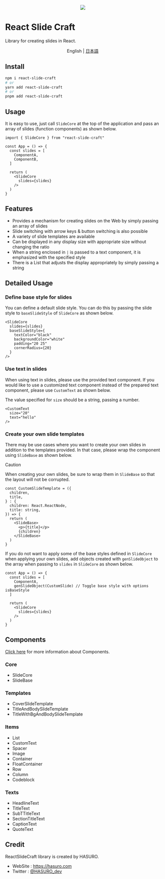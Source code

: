 <p align='center'>
  <img src="https://github.com/user-attachments/assets/67d62b2a-7bc4-4e1e-b59f-75d9c030e711" />
</p>

# React Slide Craft
Library for creating slides in React.

<p align='center'>
  English | <a href='./README.ja.md'>日本語</a>
</p>

## Install
```sh
npm i react-slide-craft
# or
yarn add react-slide-craft
# or
pnpm add react-slide-craft
```

## Usage
It is easy to use, just call `SlideCore` at the top of the application and pass an array of slides (function components) as shown below.
```tsx
import { SlideCore } from "react-slide-craft"

const App = () => {
  const slides = [
    ComponentA,
    ComponentB,
  ]

  return (
    <SlideCore
      slides={slides}
    />
  )
}
```

## Features
- Provides a mechanism for creating slides on the Web by simply passing an array of slides
- Slide switching with arrow keys & button switching is also possible
- A variety of slide templates are available
- Can be displayed in any display size with appropriate size without changing the ratio
- When a string enclosed in `|` is passed to a text component, it is emphasized with the specified style
- There is a List that adjusts the display appropriately by simply passing a string

## Detailed Usage
### Define base style for slides
You can define a default slide style.
You can do this by passing the slide style to `baseSlideStyle` of `SlideCore` as shown below.
```tsx
<SlideCore
  slides={slides}
  baseSlideStyle={
    textColor="black"
    backgroundColor="white"
    padding="20 25"
    cornerRadius={20}
  }
/>
```

### Use text in slides
When using text in slides, please use the provided text component. If you would like to use a customized text component instead of the prepared text component, please use `CustomText` as shown below.

The value specified for `size` should be a string, passing a number.
```tsx
<CustomText
  size="20"
  text="hello"
/>
```

### Create your own slide templates
There may be use cases where you want to create your own slides in addition to the templates provided. In that case, please wrap the component using `SlideBase` as shown below.
> [!CAUTION]
> When creating your own slides, be sure to wrap them in `SlideBase` so that the layout will not be corrupted.
```tsx
const CustomSlideTemplate = ({
  children,
  title,
} : {
  children: React.ReactNode,
  title: string,
}) => {
  return (
    <SlideBase>
      <p>{title}</p>
      {children}
    </SlideBase>
  )
}
```

If you do not want to apply some of the base styles defined in `SlideCore` when applying your own slides, add objects created with `genSlideObject` to the array when passing to `slides` in `SlideCore` as shown below.
```tsx
const App = () => {
  const slides = [
    ComponentA,
    genSlideObject(CustomSlide) // Toggle base style with options isBaseStyle
  ]

  return (
    <SlideCore
      slides={slides}
    />
  )
}
```

## Components
[Click here](https://hasuro-r.github.io/react-slide-craft/?path=/docs/components-slidecore--docs) for more information about Components.

### Core
- SlideCore
- SlideBase

### Templates
- CoverSlideTemplate
- TitleAndBodySlideTemplate
- TitleWithBgAndBodySlideTemplate

### Items
- List
- CustomText
- Spacer
- Image
- Container
- FloatContainer
- Row
- Column
- Codeblock

### Texts
- HeadlineText
- TitleText
- SubTTitleText
- SectionTitleText
- CaptionText
- QuoteText

## Credit
ReactSlideCraft library is created by HASURO.
- WebSite : https://hasuro.com
- Twitter : [@HASURO_dev](https://x.com/HASURO_dev)

